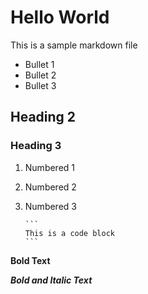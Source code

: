 # Hello World

This is a sample markdown file

- Bullet 1
- Bullet 2
- Bullet 3

## Heading 2

### Heading 3

1.  Numbered 1
2.  Numbered 2
3.  Numbered 3

        ```
        This is a code block
        ```

**Bold Text**

**_Bold and Italic Text_**

